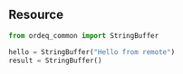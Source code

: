 ## Resource

```python
from ordeq_common import StringBuffer

hello = StringBuffer("Hello from remote")
result = StringBuffer()

```